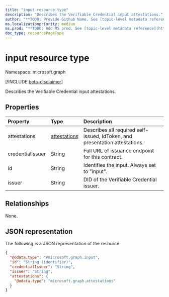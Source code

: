 ```yaml
---
title: "input resource type"
description: "Describes the Verifiable Credential input attestations."
author: "**TODO: Provide Github Name. See [topic-level metadata reference](https://msgo.azurewebsites.net/add/document/guidelines/metadata.html#topic-level-metadata)**"
ms.localizationpriority: medium
ms.prod: "**TODO: Add MS prod. See [topic-level metadata reference](https://msgo.azurewebsites.net/add/document/guidelines/metadata.html#topic-level-metadata)**"
doc_type: resourcePageType
---
```


# input resource type

Namespace: microsoft.graph

[!INCLUDE [beta-disclaimer](../../includes/beta-disclaimer.md)]

Describes the Verifiable Credential input attestations.

## Properties
|Property|Type|Description|
|:---|:---|:---|
|attestations|[attestations](../resources/attestations.md)|Describes all required self-issued, IdToken, and presentation attestations.|
|credentialIssuer|String|Full URL of issuance endpoint for this contract.|
|id|String|Identifies the input. Always set to "input".|
|issuer|String|DID of the Verifiable Credential issuer.|

## Relationships
None.

## JSON representation
The following is a JSON representation of the resource.
<!-- {
  "blockType": "resource",
  "@odata.type": "microsoft.graph.input"
}
-->
``` json
{
  "@odata.type": "#microsoft.graph.input",
  "id": "String (identifier)",
  "credentialIssuer": "String",
  "issuer": "String",
  "attestations": {
    "@odata.type": "microsoft.graph.attestations"
  }
}
```

